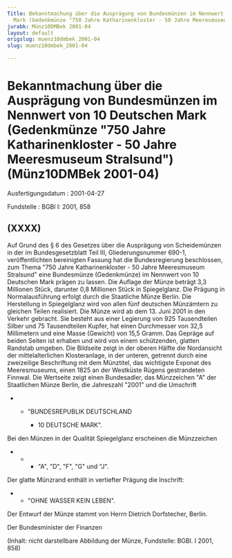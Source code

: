 ```yaml
---
Title: Bekanntmachung über die Ausprägung von Bundesmünzen im Nennwert von 10 Deutschen
  Mark (Gedenkmünze "750 Jahre Katharinenkloster - 50 Jahre Meeresmuseum Stralsund")
jurabk: Münz10DMBek 2001-04
layout: default
origslug: muenz10dmbek_2001-04
slug: muenz10dmbek_2001-04

---
```


# Bekanntmachung über die Ausprägung von Bundesmünzen im Nennwert von 10 Deutschen Mark (Gedenkmünze "750 Jahre Katharinenkloster - 50 Jahre Meeresmuseum Stralsund") (Münz10DMBek 2001-04)

Ausfertigungsdatum
:   2001-04-27

Fundstelle
:   BGBl I: 2001, 858



## (XXXX)

Auf Grund des § 6 des Gesetzes über die Ausprägung von Scheidemünzen
in der im Bundesgesetzblatt Teil III, Gliederungsnummer 690-1,
veröffentlichten bereinigten Fassung hat die Bundesregierung
beschlossen, zum Thema "750 Jahre Katharinenkloster - 50 Jahre
Meeresmuseum Stralsund" eine Bundesmünze (Gedenkmünze) im Nennwert von
10 Deutschen Mark prägen zu lassen.
Die Auflage der Münze beträgt 3,3 Millionen Stück, darunter 0,8
Millionen Stück in Spiegelglanz. Die Prägung in Normalausführung
erfolgt durch die Staatliche Münze Berlin. Die Herstellung in
Spiegelglanz wird von allen fünf deutschen Münzämtern zu gleichen
Teilen realisiert.
Die Münze wird ab dem 13. Juni 2001 in den Verkehr gebracht. Sie
besteht aus einer Legierung von 925 Tausendteilen Silber und 75
Tausendteilen Kupfer, hat einen Durchmesser von 32,5 Millimetern und
eine Masse (Gewicht) von 15,5 Gramm. Das Gepräge auf beiden Seiten ist
erhaben und wird von einem schützenden, glatten Randstab umgeben.
Die Bildseite zeigt in der oberen Hälfte die Nordansicht der
mittelalterlichen Klosteranlage, in der unteren, getrennt durch eine
zweizeilige Beschriftung mit dem Münztitel, das wichtigste Exponat des
Meeresmuseums, einen 1825 an der Westküste Rügens gestrandeten
Finnwal.
Die Wertseite zeigt einen Bundesadler, das Münzzeichen "A" der
Staatlichen Münze Berlin, die Jahreszahl "2001" und die Umschrift

*
    *   "BUNDESREPUBLIK DEUTSCHLAND

        *   10 DEUTSCHE MARK".









Bei den Münzen in der Qualität Spiegelglanz erscheinen die Münzzeichen

*
    *
        *   "A", "D", "F", "G" und "J".









Der glatte Münzrand enthält in vertiefter Prägung die Inschrift:

*
    *   "OHNE WASSER KEIN LEBEN".






Der Entwurf der Münze stammt von Herrn Dietrich Dorfstecher, Berlin.

Der Bundesminister der Finanzen

(Inhalt: nicht darstellbare Abbildung der Münze,
Fundstelle: BGBl. I 2001, 858)


